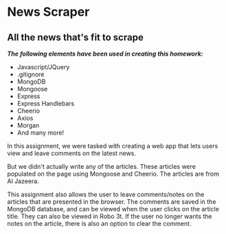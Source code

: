 # News Scraper
## **All the news that's fit to scrape**

***The following elements have been used in creating this homework:***

- Javascript/JQuery
- .gitignore
- MongoDB
- Mongoose
- Express
- Express Handlebars
- Cheerio
- Axios
- Morgan
- And many more!


In this assignment, we were tasked with creating a web app that lets users view and leave comments on the latest news.

But we didn't actually write any of the articles. These articles were populated on the page using Mongoose and Cheerio. The articles are from Al Jazeera.

This assignment also allows the user to leave comments/notes on the articles that are presented in the browser. The comments are saved in the MongoDB database, and can be viewed when the user clicks on the article title. They can also be viewed in Robo 3t. If the user no longer wants the notes on the article, there is also an option to clear the comment.

